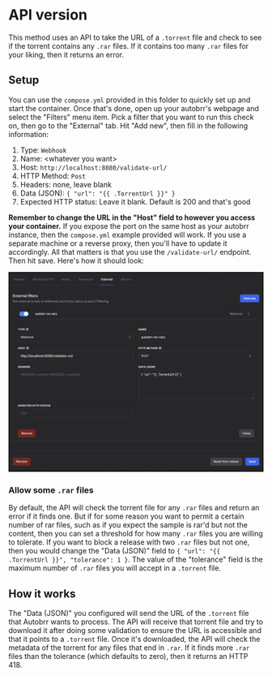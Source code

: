 # API version
This method uses an API to take the URL of a `.torrent` file and check to see if the torrent contains any `.rar` files. If it contains too many `.rar` files for your liking, then it returns an error.

## Setup
You can use the `compose.yml` provided in this folder to quickly set up and start the container. Once that's done, open up your autobrr's webpage and select the "Filters" menu item. Pick a filter that you want to run this check on, then go to the "External" tab. Hit "Add new", then fill in the following information:

1. Type: `Webhook`
2. Name: \<whatever you want>
3. Host: `http://localhost:8080/validate-url/`
4. HTTP Method: `Post`
5. Headers: none, leave blank
6. Data (JSON): `{ "url": "{{ .TorrentUrl }}" }`
7. Expected HTTP status: Leave it blank. Default is 200 and that's good

**Remember to change the URL in the "Host" field to however you access your container.** If you expose the port on the same host as your autobrr instance, then the `compose.yml` example provided will work. If you use a separate machine or a reverse proxy, then you'll have to update it accordingly. All that matters is that you use the `/validate-url/` endpoint. Then hit save. Here's how it should look:

![Example of filter page](example.png)

### Allow some `.rar` files
By default, the API will check the torrent file for any `.rar` files and return an error if it finds one. But if for some reason you want to permit a certain number of rar files, such as if you expect the sample is rar'd but not the content, then you can set a threshold for how many `.rar` files you are willing to tolerate. If you want to block a release with two `.rar` files but not one, then you would change the "Data (JSON)" field to `{ "url": "{{ .TorrentUrl }}", "tolerance": 1 }`. The value of the "tolerance" field is the maximum number of `.rar` files you will accept in a `.torrent` file.

## How it works
The "Data (JSON)" you configured will send the URL of the `.torrent` file that Autobrr wants to process. The API will receive that torrent file and try to download it after doing some validation to ensure the URL is accessible and that it points to a `.torrent` file. Once it's downloaded, the API will check the metadata of the torrent for any files that end in `.rar`. If it finds more `.rar` files than the tolerance (which defaults to zero), then it returns an HTTP 418.